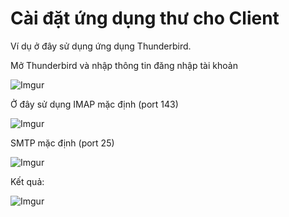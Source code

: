 # Cài đặt ứng dụng thư cho Client 

Ví dụ ở đây sử dụng ứng dụng Thunderbird. 

Mở Thunderbird và nhập thông tin đăng nhập tài khoản

![Imgur](https://i.imgur.com/xxiUlaV.png)

Ở đây sử dụng IMAP mặc định (port 143)

![Imgur](https://i.imgur.com/Xio7dPj.png)

SMTP mặc định (port 25)

![Imgur](https://i.imgur.com/OVt5hXV.png)

Kết quả:

![Imgur](https://i.imgur.com/ce5NNa1.png)

